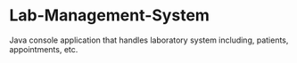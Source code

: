 # Lab-Management-System
Java console application that handles laboratory system including, patients, appointments, etc.
